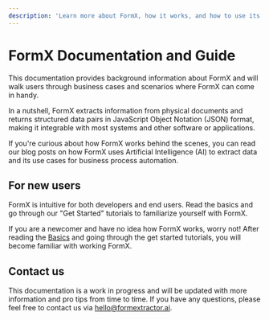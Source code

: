 ```yaml
---
description: 'Learn more about FormX, how it works, and how to use its powerful features.'
---
```


# FormX Documentation and Guide

This documentation provides background information about FormX and will walk users through business cases and scenarios where FormX can come in handy.

In a nutshell, FormX extracts information from physical documents and returns structured data pairs in JavaScript Object Notation \(JSON\) format, making it integrable with most systems and other software or applications.

If you're curious about how FormX works behind the scenes, you can read our blog posts on how FormX uses Artificial Intelligence \(AI\) to extract data and its use cases for business process automation.

## For new users

FormX is intuitive for both developers and end users. Read the basics and go through our "Get Started" tutorials to familiarize yourself with FormX.

If you are a newcomer and have no idea how FormX works, worry not! After reading the [Basics](background.md) and going through the get started tutorials, you will become familiar with working FormX.

## Contact us

This documentation is a work in progress and will be updated with more information and pro tips from time to time. If you have any questions, please feel free to contact us via [hello@formextractor.ai](mailto:hello@formextractor.ai).

